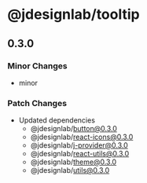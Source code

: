 # @jdesignlab/tooltip

## 0.3.0

### Minor Changes

- minor

### Patch Changes

- Updated dependencies
  - @jdesignlab/button@0.3.0
  - @jdesignlab/react-icons@0.3.0
  - @jdesignlab/j-provider@0.3.0
  - @jdesignlab/react-utils@0.3.0
  - @jdesignlab/theme@0.3.0
  - @jdesignlab/utils@0.3.0
